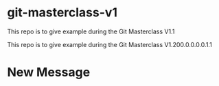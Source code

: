 # git-masterclass-v1

This repo is to give example during the Git Masterclass V1.1

This repo is to give example during the Git Masterclass V1.200.0.0.0.0.1.1

# New Message
